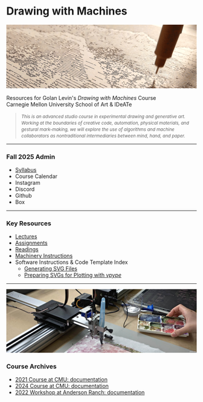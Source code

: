 # Drawing with Machines

![60428_banner_2021](syllabus/60428_banner_2021.png)

Resources for Golan Levin's *Drawing with Machines* Course<br />Carnegie Mellon University School of Art & IDeATe

> <small>*This is an advanced studio course in experimental drawing and generative art. Working at the boundaries of creative code, automation, physical materials, and gestural mark-making, we will explore the use of algorithms and machine collaborators as nontraditional intermediaries between mind, hand, and paper.*</small>

---

### Fall 2025 Admin

* [Syllabus](syllabus/60-468_syllabus_fall_2025.md) 
* Course Calendar
* Instagram
* Discord
* Github
* Box

---

### Key Resources

* [Lectures](lectures/README.md)
* [Assignments](assignments/README.md)
* [Readings](readings/README.md)
* [Machinery Instructions](machines/README.md)
* Software Instructions & Code Template Index
  * [Generating SVG Files](generating_svg/README.md)
  * [Preparing SVGs for Plotting with *vpype*](generating_svg/vpype_svg_prep/README.md)

---

![60428_banner_2025](syllabus/60428_banner_2025.jpg)

### Course Archives

* [2021 Course at CMU: documentation](documentation/2021/README.md)
* [2024 Course at CMU: documentation](documentation/2024/README.md)
* [2022 Workshop at Anderson Ranch: documentation](documentation/2022/README.md)
